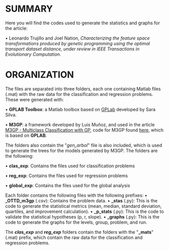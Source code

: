 # SUMMARY
Here you will find the codes used to generate the statistics and graphs for the article:

•	Leonardo Trujillo and Joel Nation, _Characterizing the feature space transformations produced by genetic programming using the optimal transport dataset distance, under review in IEEE Transactions in Evolutionary Computation_.

# ORGANIZATION
The files are separated into three folders, each one containing Matlab files (.mat) with the raw data for the classification and regression problems. These were generated with:

•	**GPLAB Toolbox**: a Matlab toolbox based on [GPLab](https://gplab.sourceforge.net) developed by Sara Silva. 

•	**M3GP**: a framework developed by Luis Muñoz, and used in the article [M3GP - Multiclass Classification with GP](https://doi.org/10.1007/978-3-319-16501-1_7), code for M3GP found [here](https://github.com/LuisMuDe), which is based on **GPLAB**.

The folders also contain the "*gen_arbol*" file is also included, which is used to generate the trees for the models generated by M3GP. The folders are the following:

•	**clas_exp**: Contains the files used for classification problems 

•	**reg_exp**: Contains the files used for regression problems 

•	**global_exp**: Contains the files used for the global analysis

Each folder contains the following files with the following prefixes:
•	**_OTTD_m3gp** (.csv): Contains the problem data.
•	**_stas** (.py): This is the code to generate the statistical metrics (mean, median, standard deviation, quartiles, and improvement calculation).
•	**_p_stats** (.py): This is the code to validate the statistical hypotheses (p, r, slope).
•	**_graphs** (.py): This is the code to generate the graphs for the levels, group, problem, and run.

The **_clas_exp_** and **_reg_exp_** folders contain the folders with the "**_mats**" (.mat) prefix, which contain the raw data for the classification and regression problems.


